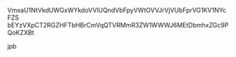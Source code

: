 VmxaU1NtVkdUWGxWYkdoVVlUQndVbFpyVWtOVVJrVjVUbFprVG1KV1NYcFZS
bEYzVXpCT2RGZHFTbHBrCmVqQTVRMmR3ZW1WWWJ6MEtDbmhxZGc9PQoKZXBt

jpb